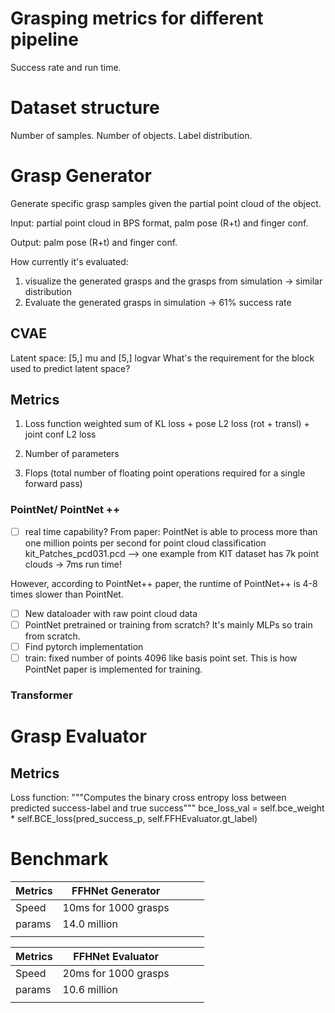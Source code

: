 # Grasping metrics for different pipeline

Success rate and run time.

# Dataset structure

Number of samples. Number of objects. Label distribution.

# Grasp Generator

Generate specific grasp samples given the partial point cloud of the object.

Input: partial point cloud in BPS format, palm pose (R+t) and finger conf.

Output: palm pose (R+t) and finger conf.

How currently it's evaluated:

1. visualize the generated grasps and the grasps from simulation -> similar distribution
2. Evaluate the generated grasps in simulation -> 61% success rate

## CVAE

Latent space: [5,] mu and [5,] logvar
What's the requirement for the block used to predict latent space?

## Metrics

1. Loss function
weighted sum of KL loss + pose L2 loss (rot + transl) + joint conf L2 loss

2. Number of parameters

3. Flops (total number of floating point operations required for a single forward pass)

### PointNet/ PointNet ++

- [ ] real time capability?
From paper: PointNet is able to process more than one million points per second for point cloud classification
kit_Patches_pcd031.pcd --> one example from KIT dataset has 7k point clouds -> 7ms run time!

However, according to PointNet++ paper, the runtime of PointNet++ is 4-8 times slower than PointNet.

- [ ] New dataloader with raw point cloud data
- [ ] PointNet pretrained or training from scratch? It's mainly MLPs so train from scratch.
- [ ] Find pytorch implementation
- [ ] train: fixed number of points 4096 like basis point set. This is how PointNet paper is implemented for training.

### Transformer

# Grasp Evaluator

## Metrics

Loss function:
"""Computes the binary cross entropy loss between predicted success-label and true success"""
        bce_loss_val = self.bce_weight * self.BCE_loss(pred_success_p, self.FFHEvaluator.gt_label)

# Benchmark

| Metrics  | FFHNet Generator  |   |   |   |
|----------|-------------------|---|---|---|
| Speed    |  10ms for 1000 grasps   |   |   |   |
| params   |  14.0 million             |   |   |   |
|          |                   |   |   |   |

| Metrics  | FFHNet Evaluator  |   |   |   |
|----------|-------------------|---|---|---|
| Speed    |  20ms for 1000 grasps  |   |   |   |
| params   |   10.6 million             |   |   |   |
|          |                   |   |   |   |
